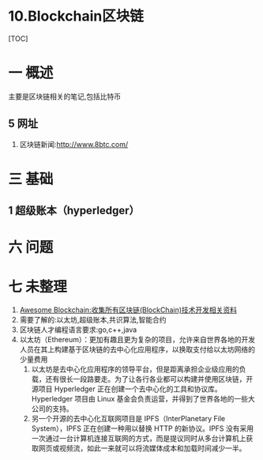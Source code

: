 # 10.Blockchain区块链

[TOC]
# 一 概述
主要是区块链相关的笔记,包括比特币

## 5 网址
1. 区块链新闻:http://www.8btc.com/

# 三 基础
## 1 超级账本（hyperledger）

# 六 问题

# 七 未整理
1. [Awesome Blockchain:收集所有区块链(BlockChain)技术开发相关资料](https://github.com/chaozh/awesome-blockchain-cn)
2. 需要了解的:以太坊,超级账本,共识算法,智能合约
3. 区块链人才编程语言要求:go,c++,java
4. 以太坊（Ethereum）：更加有趣且更为复杂的项目，允许来自世界各地的开发人员在其上构建基于区块链的去中心化应用程序，以换取支付给以太坊网络的少量费用
   1. 以太坊是去中心化应用程序的领导平台，但是距离承担企业级应用的负载，还有很长一段路要走。为了让各行各业都可以构建并使用区块链，开源项目 Hyperledger 正在创建一个去中心化的工具和协议库。Hyperledger 项目由 Linux 基金会负责运营，并得到了世界各地的一些大公司的支持。
   2. 另一个开源的去中心化互联网项目是 IPFS（InterPlanetary File System），IPFS 正在创建一种用以替换 HTTP 的新协议。IPFS 没有采用一次通过一台计算机连接互联网的方式，而是提议同时从多台计算机上获取网页或视频流，如此一来就可以将流媒体成本和加载时间减少一半。
